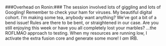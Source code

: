 ###Overhead on Ronin:###
The session involved lots of giggling and lots of Googling!
Remember to check your ham for viruses.
My beautiful digital cohort.
I’m making some tea, anybody want anything?
We’ve got a bit of a bend issue!
Rules are there to be bent, or straightened in our case.
Are you still enjoying this week or have you all completely lost your marbles?
…the ROFLMAO approach to testing.
When my resources are running low, I activate the extra fusion core and generate some more!
I _am_ IRB.
